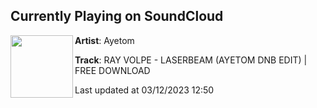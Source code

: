 ## Currently Playing on SoundCloud

[<img align="left" width="100" src="https://i1.sndcdn.com/artworks-KTHUKtlueyKgVyrR-ReFJHw-t500x500.jpg">](https://soundcloud.com/ayetom/laserbeam)

**Artist**: Ayetom 

**Track**: RAY VOLPE - LASERBEAM (AYETOM DNB EDIT) | FREE DOWNLOAD

Last updated at 03/12/2023 12:50

